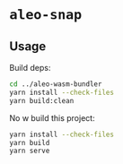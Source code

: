 # `aleo-snap`

## Usage

Build deps:

```bash
cd ../aleo-wasm-bundler
yarn install --check-files
yarn build:clean
```

No w build this project:

```bash
yarn install --check-files
yarn build
yarn serve
```
